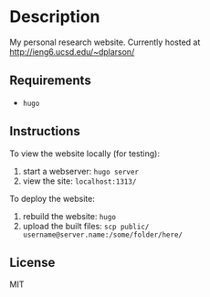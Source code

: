# Description
My personal research website. Currently hosted at http://ieng6.ucsd.edu/~dplarson/

## Requirements
- ``hugo``

## Instructions
To view the website locally (for testing):

1. start a webserver: ``hugo server``
2. view the site: ``localhost:1313/``

To deploy the website:

1. rebuild the website: ``hugo``
2. upload the built files: ``scp public/ username@server.name:/some/folder/here/``

## License
MIT
